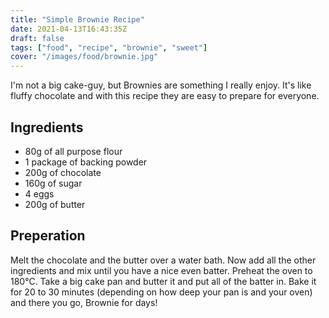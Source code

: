 ```yaml
---
title: "Simple Brownie Recipe"
date: 2021-04-13T16:43:35Z
draft: false
tags: ["food", "recipe", "brownie", "sweet"] 
cover: "/images/food/brownie.jpg"
---
```

I'm not a big cake-guy, but Brownies are something I really enjoy. It's like fluffy chocolate and with this recipe they are easy to prepare for everyone.

## Ingredients
* 80g of all purpose flour
* 1 package of backing powder
* 200g of chocolate
* 160g of sugar
* 4 eggs
* 200g of butter 

## Preperation
Melt the chocolate and the butter over a water bath. Now add all the other ingredients and mix until you have a nice even batter.
Preheat the oven to 180°C. Take a big cake pan and butter it and put all of the batter in. 
Bake it for 20 to 30 minutes (depending on how deep your pan is and your oven) and there you go, Brownie for days!

